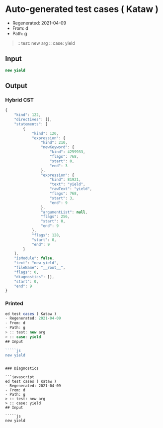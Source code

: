 # Auto-generated test cases ( Kataw )
- Regenerated: 2021-04-09
- From: d
- Path: g
> :: test: new arg
> :: case: yield
## Input

`````js
new yield
`````

## Output

### Hybrid CST

```javascript
{
    "kind": 122,
    "directives": [],
    "statements": [
        {
            "kind": 120,
            "expression": {
                "kind": 210,
                "newKeyword": {
                    "kind": 4259933,
                    "flags": 768,
                    "start": 0,
                    "end": 3
                },
                "expression": {
                    "kind": 81921,
                    "text": "yield",
                    "rawText": "yield",
                    "flags": 768,
                    "start": 3,
                    "end": 9
                },
                "argumentList": null,
                "flags": 256,
                "start": 0,
                "end": 9
            },
            "flags": 128,
            "start": 0,
            "end": 9
        }
    ],
    "isModule": false,
    "text": "new yield",
    "fileName": "__root__",
    "flags": 0,
    "diagnostics": [],
    "start": 0,
    "end": 9
}
```

### Printed

```javascript
ed test cases ( Kataw )
- Regenerated: 2021-04-09
- From: d
- Path: g
> :: test: new arg
> :: case: yield
## Input

`````js
new yield
`````
```

### Diagnostics

```javascript
ed test cases ( Kataw )
- Regenerated: 2021-04-09
- From: d
- Path: g
> :: test: new arg
> :: case: yield
## Input

`````js
new yield
`````
```

